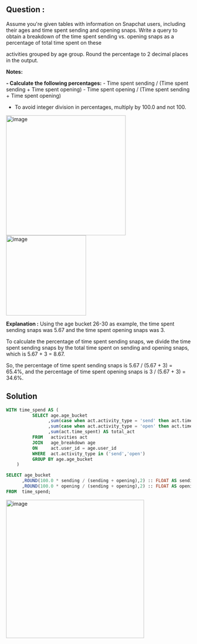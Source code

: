 ## Question :
Assume you're given tables with information on Snapchat users, including their ages and time spent sending and opening snaps.
Write a query to obtain a breakdown of the time spent sending vs. opening snaps as a percentage of total time spent on these 

activities grouped by age group. Round the percentage to 2 decimal places in the output.

**Notes:**

**- Calculate the following percentages:**
      - Time spent sending / (Time spent sending + Time spent opening)
      - Time spent opening / (Time spent sending + Time spent opening)
  - To avoid integer division in percentages, multiply by 100.0 and not 100.

<img width="326" alt="image" src="https://github.com/Sary332/SQL-Code-Practice/assets/110008177/838e348e-12b7-40c8-b788-336c27e29f99">
<img width="218" alt="image" src="https://github.com/Sary332/SQL-Code-Practice/assets/110008177/08956d62-998c-45b3-afdb-3d281bced651">

**Explanation :**
Using the age bucket 26-30 as example, the time spent sending snaps was 5.67 and the time spent opening snaps was 3.

To calculate the percentage of time spent sending snaps, we divide the time spent sending snaps by the total time spent on 
sending and opening snaps, which is 5.67 + 3 = 8.67.

So, the percentage of time spent sending snaps is 5.67 / (5.67 + 3) = 65.4%, and the percentage of time spent opening snaps
is 3 / (5.67 + 3) = 34.6%.

## Solution
```sql
WITH time_spend AS (
          SELECT age.age_bucket 
                ,sum(case when act.activity_type = 'send' then act.time_spent else 0 END ) AS sending
                ,sum(case when act.activity_type = 'open' then act.time_spent else 0 END ) AS opening
                ,sum(act.time_spent) AS total_act
          FROM   activities act
          JOIN   age_breakdown age
          ON     act.user_id = age.user_id
          WHERE  act.activity_type in ('send','open')
          GROUP BY age.age_bucket
    )

SELECT age_bucket
      ,ROUND(100.0 * sending / (sending + opening),2) :: FLOAT AS sending_perc
      ,ROUND(100.0 * opening / (sending + opening),2) :: FLOAT AS opening_perc
FROM  time_spend;
```
<img width="376" alt="image" src="https://github.com/Sary332/SQL-Code-Practice/assets/110008177/c8e8d021-5870-4404-9c16-552d3dd5f91c">

